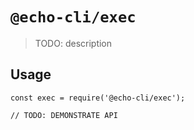 # `@echo-cli/exec`

> TODO: description

## Usage

```
const exec = require('@echo-cli/exec');

// TODO: DEMONSTRATE API
```
